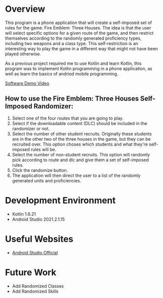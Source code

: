 # Overview

This program is a phone application that will create a self-imposed set of rules for the game: Fire Emblem: Three Houses.
The idea is that the user will select specific options for a given route of the game, and then restrict themselves according to the randomly generated proficiency types, including two weapons and a class type.
This self-restriction is an interesting way to play the game in a different way that might not have been played otherwise.

As a previous project required me to use Kotlin and learn Kotlin, this program was to implement Kotlin programming in a phone application, as well as learn the basics of andriod mobile programming.

[Software Demo Video](http://youtube.link.goes.here)

## How to use the Fire Emblem: Three Houses Self-Imposed Randomizer:

1. Select one of the four routes that you are going to play.
2. Select if the downloadable content (DLC) should be included in the randomizer or not.
3. Select the number of other student recruits. Originally these students are in the other two of the three houses in the game, but they can be recruited over. This option choses which students and what they're self-imposed rules will be.
4. Select the number of non-student recruits. This option will randomly pick according to route and dlc and give them a set of self-imposed rules.
5. Click the randomize button.
6. The application will then direct the user to a list of the randomly generated units and proficiencies.

# Development Environment

* Kotlin 1.6.21
* Android Studio 2021.2.1.15

# Useful Websites

* [Android Studio Official](https://developer.android.com/studio)

# Future Work

* Add Randomized Classes
* Add Randomized Skills
